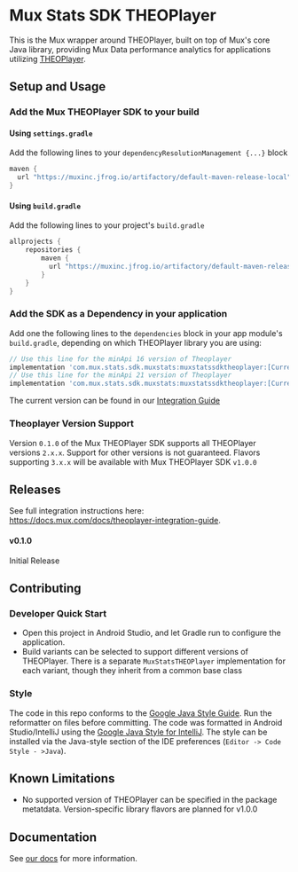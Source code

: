 # Mux Stats SDK THEOPlayer

This is the Mux wrapper around THEOPlayer, built on top of Mux's core Java library,
providing Mux Data performance analytics for applications utilizing
[THEOPlayer](https://www.theoplayer.com/sdk/android).

## Setup and Usage 
### Add the Mux THEOPlayer SDK to your build 
#### Using `settings.gradle`
Add the following lines to your `dependencyResolutionManagement {...}` block
```groovy
maven {
  url "https://muxinc.jfrog.io/artifactory/default-maven-release-local"
}
```

#### Using `build.gradle`
Add the following lines to your project's `build.gradle` 
```groovy
allprojects {
    repositories {
        maven {
          url "https://muxinc.jfrog.io/artifactory/default-maven-release-local"
        }
    }
}
```

### Add the SDK as a Dependency in your application
Add one the following lines to the `dependencies` block in your app module's `build.gradle`, depending on which THEOPlayer library you are using:
```groovy
// Use this line for the minApi 16 version of Theoplayer
implementation 'com.mux.stats.sdk.muxstats:muxstatssdktheoplayer:[CurrentVersion]'
// Use this line for the minApi 21 version of Theoplayer
implementation 'com.mux.stats.sdk.muxstats:muxstatssdktheoplayer:[CurrentVersion]'
```
The current version can be found in our [Integration Guide](https://docs.mux.com/docs/theoplayer-integration-guide)

### Theoplayer Version Support
Version `0.1.0` of the Mux THEOPlayer SDK supports all THEOPlayer versions `2.x.x`. Support for other versions is not guaranteed. Flavors supporting `3.x.x` will be available with Mux THEOPlayer SDK `v1.0.0`

## Releases
See full integration instructions here: https://docs.mux.com/docs/theoplayer-integration-guide.

#### v0.1.0
Initial Release 

## Contributing
### Developer Quick Start
- Open this project in Android Studio, and let Gradle run to configure the application.
- Build variants can be selected to support different versions of THEOPlayer. There is a separate `MuxStatsTHEOPlayer` implementation for each variant, though they inherit from a common base class 

### Style
The code in this repo conforms to the [Google Java Style Guide](https://google.github.io/styleguide/javaguide.html). Run the reformatter on files before committing.
The code was formatted in Android Studio/IntelliJ using the [Google Java Style for IntelliJ](https://github.com/google/styleguide/blob/gh-pages/intellij-java-google-style.xml). The style can be installed via the Java-style section of the IDE preferences (`Editor -> Code Style - >Java`).

## Known Limitations
- No supported version of THEOPlayer can be specified in the package metatdata. Version-specific library flavors are planned for v1.0.0

## Documentation
See [our docs](https://docs.mux.com/docs/theoplayer-integration-guide) for more information.
